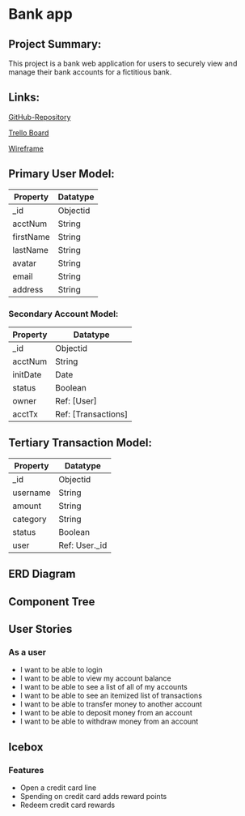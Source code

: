 # Bank app

## Project Summary:

This project is a bank web application for users to securely view and manage their bank accounts for a fictitious bank.

## Links:

[GitHub-Repository](https://github.com/spencerlelswick/bank-app)

[Trello Board](https://trello.com/b/bpiKR3IY/bank-app)

[Wireframe](https://www.figma.com/file/)

## Primary User Model:

| Property      | Datatype |
| ------------- | -------- |
| \_id          | Objectid |
| acctNum       | String   |
| firstName     | String   |
| lastName      | String   |
| avatar        | String   |
| email         | String   |
| address       | String   |


### Secondary Account Model:

| Property    | Datatype        |
| ----------- | --------------- |
| \_id        | Objectid        |
| acctNum     | String          |
| initDate    | Date            |
| status      | Boolean         |
| owner       | Ref: [User]     |
| acctTx      | Ref: [Transactions] |

## Tertiary Transaction Model:

| Property  | Datatype       |
| --------- | -------------- |
| \_id      | Objectid       |
| username  | String         |
| amount    | String         |
| category  | String         |
| status    | Boolean        |
| user      | Ref: User.\_id |

## ERD Diagram

<!-- ![ERD](https://github.com/spencerlelswick/) -->

## Component Tree

<!-- ![componentTree](https://github.com/spencerlelswick/) -->

## User Stories

### As a user

- I want to be able to login
- I want to be able to view my account balance
- I want to be able to see a list of all of my accounts
- I want to be able to see an itemized list of transactions
- I want to be able to transfer money to another account
- I want to be able to deposit money from an account
- I want to be able to withdraw money from an account


## Icebox

### Features

- Open a credit card line
- Spending on credit card adds reward points
- Redeem credit card rewards
